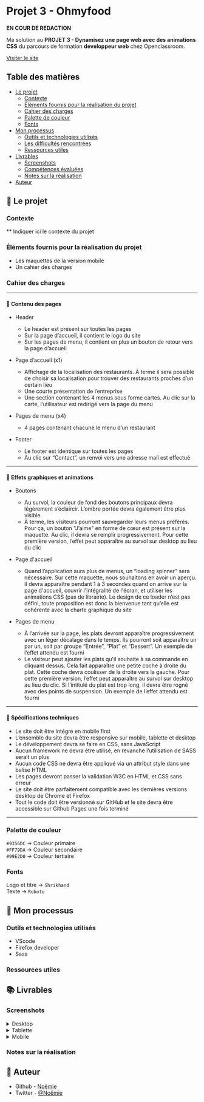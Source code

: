 # Projet 3 - Ohmyfood

__EN COUR DE REDACTION__

Ma solution au __PROJET 3 - Dynamisez une page web avec des animations CSS__ du parcours de formation __developpeur web__ chez Openclassroom.

[Visiter le site](https://vcna-0.github.io/Ohmyfood/)


## Table des matières

- [Le projet](#le-projet)
  - [Contexte](#contexte)
  - [Éléments fournis pour la réalisation du projet](#éléments-fournis-pour-la-réalisation-du-projet)
  - [Cahier des charges](#cahier-des-charges)
  - [Palette de couleur](#palette-de-couleur)
  - [Fonts](#fonts)
- [Mon processus](#mon-processus)
  - [Outils et technologies utilisés](#outils-et-technologies-utilisés)
  - [Les difficultés rencontrées](#Les-difficultés-rencontrées)
  - [Ressources utiles](#ressources-utiles)
- [Livrables](#livrables)
  - [Screenshots](#screenshots)
  - [Compétences évaluées](#compétences-évaluées)
  - [Notes sur la réalisation](#notes-sur-la-réalisation)
- [Auteur](#auteur)



## 🚀 Le projet

### Contexte

** Indiquer ici le contexte du projet 


### Éléments fournis pour la réalisation du projet

* Les maquettes de la version mobile 
* Un cahier des charges

### Cahier des charges

------------------------------------

#### :large_blue_diamond: Contenu des pages
* Header
  * Le header est présent sur toutes les pages
  * Sur la page d’accueil, il contient le logo du site
  * Sur les pages de menu, il contient en plus un bouton de retour vers la page d’accueil

* Page d’accueil (x1)
  * Affichage de la localisation des restaurants. À terme il sera possible de choisir sa localisation pour trouver des restaurants proches d’un certain lieu
  * Une courte présentation de l’entreprise
  * Une section contenant les 4 menus sous forme cartes. Au clic sur la carte, l’utilisateur est redirigé vers la page du menu

* Pages de menu (x4)
  * 4 pages contenant chacune le menu d’un restaurant

* Footer
  * Le footer est identique sur toutes les pages
  * Au clic sur “Contact”, un renvoi vers une adresse mail est effectué

------------------------------------

#### :large_blue_diamond: Effets graphiques et animations

* Boutons
  * Au survol, la couleur de fond des boutons principaux devra légèrement s’éclaircir. L’ombre portée devra également être plus visible
  * À terme, les visiteurs pourront sauvegarder leurs menus préférés. Pour ça, un bouton "J’aime" en forme de cœur est présent sur la maquette. Au clic, il devra se remplir progressivement. Pour cette première version, l’effet peut apparaître au survol sur desktop au lieu du clic
 
* Page d'accueil
  * Quand l’application aura plus de menus, un “loading spinner” sera nécessaire. Sur cette maquette, nous souhaitons en avoir un aperçu. Il devra apparaître pendant 1 à 3 secondes quand on arrive sur la page d'accueil, couvrir l'intégralité de l'écran, et utiliser les animations CSS (pas de librairie). Le design de ce loader n’est pas défini, toute proposition est donc la bienvenue tant qu’elle est cohérente avec la charte graphique du site

* Pages de menu 
  * À l’arrivée sur la page, les plats devront apparaître progressivement avec un léger décalage dans le temps. Ils pourront soit apparaître un par un, soit par groupe “Entrée”, “Plat” et “Dessert”. Un exemple de l’effet attendu est fourni
  * Le visiteur peut ajouter les plats qu'il souhaite à sa commande en cliquant dessus. Cela fait apparaître une petite coche à droite du plat. Cette coche devra coulisser de la droite vers la gauche. Pour cette première version, l’effet peut apparaître au survol sur desktop au lieu du clic. Si l’intitulé du plat est trop long, il devra être rogné avec des points de suspension. Un exemple de l’effet attendu est fourni

------------------------------------

#### :large_blue_diamond: Spécifications techniques

* Le site doit être intégré en mobile first
* L’ensemble du site devra être responsive sur mobile, tablette et desktop
* Le développement devra se faire en CSS, sans JavaScript
* Aucun framework ne devra être utilisé, en revanche l’utilisation de SASS serait un plus
* Aucun code CSS ne devra être appliqué via un attribut style dans une balise HTML
* Les pages devront passer la validation W3C en HTML et CSS sans erreur
* Le site doit être parfaitement compatible avec les dernières versions desktop de Chrome et Firefox
* Tout le code doit être versionné sur GitHub et le site devra être accessible sur Github Pages une fois terminé

------------------------------------

### Palette de couleur

`#9356DC` → Couleur primaire  
`#FF79DA` → Couleur secondaire  
`#99E2D0` → Couleur tertiaire  

### Fonts

Logo et titre → `Shrikhand`  
Texte → `Roboto`

## 🔨 Mon processus

### Outils et technologies utilisés

* VScode
* Firefox developer
* Sass

### Ressources utiles

## 📚 Livrables

### Screenshots

<details>
  <summary>Desktop</summary>
  <p align="center">
    <img src="" alt=""/>
  </p>
  <p align="center">
    <img src="" alt=""/>
  </p>
</details>

<details>
  <summary>Tablette</summary>
  <p align="center">
    <img src="" alt=""/>
  </p>
  <p align="center">
    <img src="" alt=""/>
  </p>
</details>

<details>
  <summary>Mobile</summary>
  <p align="center">
    <img src="" alt=""/>
  </p>
  <p align="center">
    <img src="" alt=""/>
  </p>
</details>

### Notes sur la réalisation

## 👷 Auteur

- Github - [Noëmie](https://github.com/Vcna-0)
- Twitter - [@Noëmie](https://twitter.com/Odymonie)
